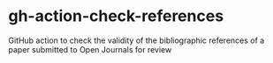 # gh-action-check-references
GitHub action to check the validity of the bibliographic references of a paper submitted to Open Journals for review
